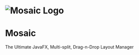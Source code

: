 # ![Mosaic Logo](http://mindlab.ai/images/mosaic.png)  
# Mosaic
The Ultimate JavaFX, Multi-split, Drag-n-Drop Layout Manager 
